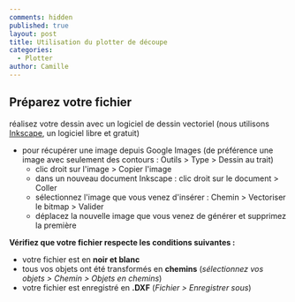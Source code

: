 ```yaml
---
comments: hidden
published: true
layout: post
title: Utilisation du plotter de découpe
categories:
  - Plotter
author: Camille
---
```

## Préparez votre fichier

réalisez votre dessin avec un logiciel de dessin vectoriel (nous utilisons [Inkscape](https://inkscape.org/fr/), un logiciel libre et gratuit)

* pour récupérer une image depuis Google Images (de préférence une image avec seulement des contours : Outils > Type > Dessin au trait)
    * clic droit sur l'image > Copier l'image
    * dans un nouveau document Inkscape : clic droit sur le document > Coller
    * sélectionnez l'image que vous venez d'insérer : Chemin > Vectoriser le bitmap > Valider
    * déplacez la nouvelle image que vous venez de générer et supprimez la première

**Vérifiez que votre fichier respecte les conditions suivantes :**

* votre fichier est en **noir et blanc**
* tous vos objets ont été transformés en **chemins** (*sélectionnez vos objets > Chemin > Objets en chemins*)
* votre fichier est enregistré en **.DXF** (*Fichier > Enregistrer sous*)
